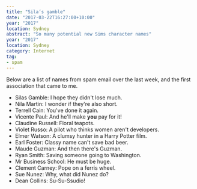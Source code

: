 ```yaml
---
title: "Sila’s gamble"
date: "2017-03-22T16:27:00+10:00"
year: "2017"
location: Sydney
abstract: "So many potential new Sims character names"
year: "2017"
location: Sydney
category: Internet
tag:
- spam
---
```

Below are a list of names from spam email over the last week, and the first association that came to me.

* Silas Gamble: I hope they didn't lose much.
* Nila Martin: I wonder if they're also short.
* Terrell Cain: You've done it again.
* Vicente Paul: And he'll make **you** pay for it!
* Claudine Russell: Floral teapots.
* Violet Russo: A pilot who thinks women aren't developers.
* Elmer Watson: A clumsy hunter in a Harry Potter film.
* Earl Foster: Classy name can't save bad beer.
* Maude Guzman: And then there's Guzman.
* Ryan Smith: Saving someone going to Washington.
* Mr Business School: He must be huge.
* Clement Carney: Pope on a ferris wheel.
* Sue Nunez: Why, what did Nunez do?
* Dean Collins: Su-Su-Ssudio!

[women aren't developers]: http://www.metafilter.com/112362/Thats-no-booth-babe

